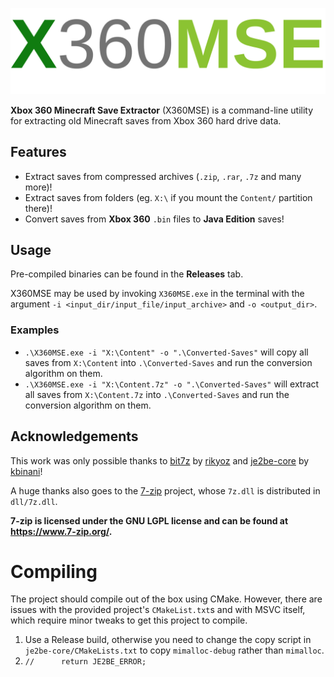 ![X60MSE Logo](https://github.com/vini2003/X360MSE/blob/master/assets/logo.svg)

**Xbox 360 Minecraft Save Extractor** (X360MSE) is a command-line utility for extracting old Minecraft saves from Xbox 360 hard drive data.

## Features

- Extract saves from compressed archives (`.zip`, `.rar`, `.7z` and many more)!
- Extract saves from folders (eg. `X:\` if you mount the `Content/` partition there)!
- Convert saves from **Xbox 360** `.bin` files to **Java Edition** saves!

## Usage

Pre-compiled binaries can be found in the **Releases** tab.

X360MSE may be used by invoking `X360MSE.exe` in the terminal with the argument `-i <input_dir/input_file/input_archive>` and `-o <output_dir>`.

### Examples

- `.\X360MSE.exe -i "X:\Content" -o ".\Converted-Saves"` will copy all saves from `X:\Content` into `.\Converted-Saves` and run the conversion algorithm on them.
- `.\X360MSE.exe -i "X:\Content.7z" -o ".\Converted-Saves"` will extract all saves from `X:\Content.7z` into `.\Converted-Saves` and run the conversion algorithm on them.



## Acknowledgements

This work was only possible thanks to [bit7z](https://github.com/rikyoz/bit7z/) by [rikyoz](https://github.com/rikyoz) and [je2be-core](https://github.com/kbinani/je2be-core/) by [kbinani](https://github.com/kbinani)!

A huge thanks also goes to the [7-zip](https://www.7-zip.org/) project, whose `7z.dll` is distributed in `dll/7z.dll`. 

**7-zip is licensed under the GNU LGPL license and can be found at https://www.7-zip.org/.** 

# Compiling

The project should compile out of the box using CMake. However, there are issues with the provided project's `CMakeList.txt`s and with MSVC itself, which require minor tweaks to get this project to compile.

1. Use a Release build, otherwise you need to change the copy script in `je2be-core/CMakeLists.txt` to copy `mimalloc-debug` rather than `mimalloc`.
2. `//      return JE2BE_ERROR;`